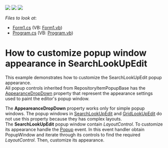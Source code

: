 <!-- default badges list -->
![](https://img.shields.io/endpoint?url=https://codecentral.devexpress.com/api/v1/VersionRange/128626976/10.2.3%2B)
[![](https://img.shields.io/badge/Open_in_DevExpress_Support_Center-FF7200?style=flat-square&logo=DevExpress&logoColor=white)](https://supportcenter.devexpress.com/ticket/details/E3534)
[![](https://img.shields.io/badge/📖_How_to_use_DevExpress_Examples-e9f6fc?style=flat-square)](https://docs.devexpress.com/GeneralInformation/403183)
<!-- default badges end -->
<!-- default file list -->
*Files to look at*:

* [Form1.cs](./CS/E3534/Form1.cs) (VB: [Form1.vb](./VB/E3534/Form1.vb))
* [Program.cs](./CS/E3534/Program.cs) (VB: [Program.vb](./VB/E3534/Program.vb))
<!-- default file list end -->
# How to customize popup window appearance in SearchLookUpEdit


<p>This example demonstrates how to customize the SearchLookUpEdit popup appearance.<br />
All popup controls inherited from RepositoryItemPopupBase has the <a href="http://documentation.devexpress.com/#WindowsForms/DevExpressXtraEditorsRepositoryRepositoryItemPopupBase_AppearanceDropDowntopic"><u>AppearanceDropDown</u></a> property that represent the appearance settings used to paint the editor's popup window.</p><p>The <strong>AppeareanceDropDown</strong> property works only for simple popup windows. The popup windows in <a href="http://documentation.devexpress.com/#WindowsForms/clsDevExpressXtraEditorsSearchLookUpEdittopic"><u>SearchLookUpEdit</u></a> and <a href="http://documentation.devexpress.com/#WindowsForms/clsDevExpressXtraEditorsGridLookUpEdittopic"><u>GridLookUpEdit</u></a> do not use this property because they has complex layouts. <br />
The <strong>S</strong><strong>earch</strong><strong>Look</strong><strong>U</strong><strong>pEdit</strong> popup window contain <i>Layout</i><i>C</i><i>ontrol</i>. To customize its appearance handle the <a href="http://documentation.devexpress.com/#WindowsForms/DevExpressXtraEditorsPopupBaseEdit_Popuptopic"><u>Popup</u></a> event. In this event handler obtain PopupWindow and iterate through its controls to find the required <i>LayoutControl</i>. Then, customize its appearance.<br />
</p>

<br/>


